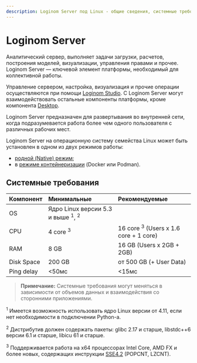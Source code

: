 ```yaml
---
description: Loginom Server под Linux - общие сведения, системные требования. 
---
```


# Loginom Server

Аналитический сервер, выполняет задачи загрузки, расчетов, построения моделей, визуализации, управления правами и прочее. Loginom Server — ключевой элемент платформы, необходимый для коллективной работы.

Управление сервером, настройка, визуализация и прочие операции осуществляются при помощи [Loginom Studio](../../studio/README.md). С Loginom Server могут взаимодействовать остальные компоненты платформы, кроме компонента [Desktop](../../desktop/README.md).

Loginom Server предназначен для развертывания во внутренней сети, когда подразумевается работа более чем одного пользователя с различных рабочих мест.

Loginom Server на операционную систему семейства Linux может быть установлен в одном из двух режимов работы:

* [родной (Native) режим](./loginom-linux.md);
* в [режиме контейнеризации](./install-docker-podman.md) (Docker или Podman).

## Системные требования

| Компонент | Минимальные | Рекомендуемые |
|:--------- |:-------------|:------------- |
| OS | Ядро Linux версии 5.3 и выше <sup>1</sup>, <sup>2</sup> | |
| CPU | 4 core <sup>3</sup> | 16 core <sup>3</sup> (Users x 1.6 core + 1 core) |
| RAM | 8 GB | 16 GB (Users x 2GB + 2GB) |
| Disk Space |200 GB | от 500 GB (+ User Data) |
| Ping delay | <50мс | <15мс |

> **Примечание:** Системные требования могут меняться в зависимости от объемов данных и взаимодействия со сторонними приложениями.

<sup>1</sup> Имеется возможность использовать ядро Linux версии от 4.11, если нет необходимости в подключении Python-a.

<sup>2</sup> Дистрибутив должен содержать пакеты: glibc 2.17 и старше, libstdc++6 версии 6.1 и старше, libicu 61 и старше.

<sup>3</sup> Поддерживается работа на x64 процессорах Intel Core, AMD FX и более новых, содержащих инструкции [SSE4.2](https://wikipedia.org/wiki/SSE4#SSE4.2) (POPCNT, LZCNT).
